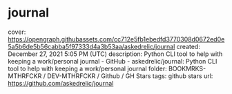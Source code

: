 # journal

cover: https://opengraph.githubassets.com/cc712e5fb1ebedfd3770308d0672ed0e5a5b6de5b56cabba5f97333d4a3b53aa/askedrelic/journal
created: December 27, 2021 5:05 PM (UTC)
description: Python CLI tool to help with keeping a work/personal journal - GitHub - askedrelic/journal: Python CLI tool to help with keeping a work/personal journal
folder: BOOKMRKS-MTHRFCKR / DEV-MTHRFCKR / Github / GH Stars
tags: github stars
url: https://github.com/askedrelic/journal